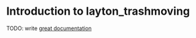 # Introduction to layton_trashmoving

TODO: write [great documentation](http://jacobian.org/writing/what-to-write/)
